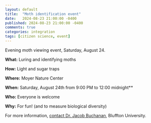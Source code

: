 ```yaml
---
layout: default
title:  "Moth identification event"
date:   2024-08-23 21:00:00 -0400
published: 2024-08-23 21:00:00 -0400
comments: true
categories: integration
tags: [citizen science, event]
---
```


Evening moth viewing event, Saturday, August 24.

<!--more-->

**What:** Luring and identifying moths

**How:** Light and sugar traps

**Where:** Moyer Nature Center

**When:** Saturday, August 24th from 9:00 PM to 12:00 midnight**

**Who:** Everyone is welcome

**Why:** For fun! (and to measure biological diversity)

For more information, [contact Dr. Jacob Buchanan](mailto:buchananj@bluffton.edu), Bluffton University.
